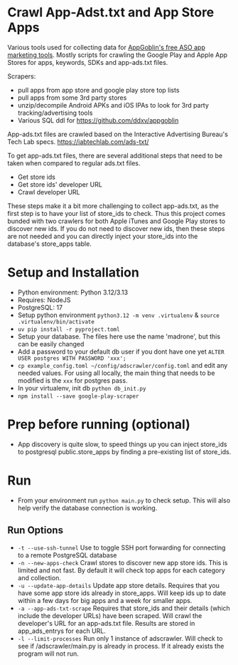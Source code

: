 # Crawl App-Adst.txt and App Store Apps

Various tools used for collecting data for [AppGoblin's free ASO app marketing tools](https://appgoblin.info). Mostly scripts for crawling the Google Play and Apple App Stores for apps, keywords, SDKs and app-ads.txt files.

Scrapers:

- pull apps from app store and google play store top lists
- pull apps from some 3rd party stores
- unzip/decompile Android APKs and iOS IPAs to look for 3rd party tracking/advertising tools
- Various SQL ddl for https://github.com/ddxv/appgoblin

App-ads.txt files are crawled based on the Interactive Advertising Bureau's Tech Lab specs. https://iabtechlab.com/ads-txt/

To get app-ads.txt files, there are several additional steps that need to be taken when compared to regular ads.txt files.

- Get store ids
- Get store ids' developer URL
- Crawl developer URL

These steps make it a bit more challenging to collect app-ads.txt, as the first step is to have your list of store_ids to check. Thus this project comes bunded with two crawlers for both Apple iTunes and Google Play stores to discover new ids. If you do not need to discover new ids, then these steps are not needed and you can directly inject your store_ids into the database's store_apps table.

# Setup and Installation

- Python environment: Python 3.12/3.13
- Requires: NodeJS
- PostgreSQL: 17
- Setup python environment `python3.12 -m venv .virtualenv` & `source .virtualenv/bin/activate`
- `uv pip install -r pyproject.toml`
- Setup your database. The files here use the name 'madrone', but this can be easily changed
- Add a password to your default db user if you dont have one yet `ALTER USER postgres WITH PASSWORD 'xxx';`
- `cp example_config.toml ~/config/adscrawler/config.toml` and edit any needed values. For using all locally, the main thing that needs to be modified is the `xxx` for postgres pass.
- In your virtualenv, init db `python db_init.py`
- `npm install --save google-play-scraper`

# Prep before running (optional)

- App discovery is quite slow, to speed things up you can inject store_ids to postgresql public.store_apps by finding a pre-existing list of store_ids.

# Run

- From your environment run `python main.py` to check setup. This will also help verify the database connection is working.

## Run Options

- `-t --use-ssh-tunnel` Use to toggle SSH port forwarding for connecting to a remote PostgreSQL database
- `-n --new-apps-check` Crawl stores to discover new app store ids. This is limited and not fast. By default it will check top apps for each category and collection.
- `-u --update-app-details` Update app store details. Requires that you have some app store ids already in store_apps. Will keep ids up to date within a few days for big apps and a week for smaller apps.
- `-a --app-ads-txt-scrape` Requires that store_ids and their details (which include the developer URLs) have been scraped. Will crawl the developer's URL for an app-ads.txt file. Results are stored in app_ads_entrys for each URL.
- `-l --limit-processes` Run only 1 instance of adscrawler. Will check to see if /adscrawler/main.py is already in process. If it already exists the program will not run.
